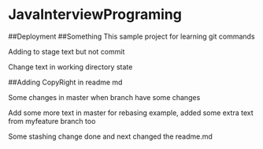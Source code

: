 # JavaInterviewPrograming
##Deployment
##Something
This sample project for learning git commands


Adding to stage text but not commit

Change text in working directory state

##Adding CopyRight in readme md

Some changes in master when branch have some changes 

Add some more text in master for rebasing example, added some extra text from myfeature branch too

Some stashing change done and next changed the readme.md


